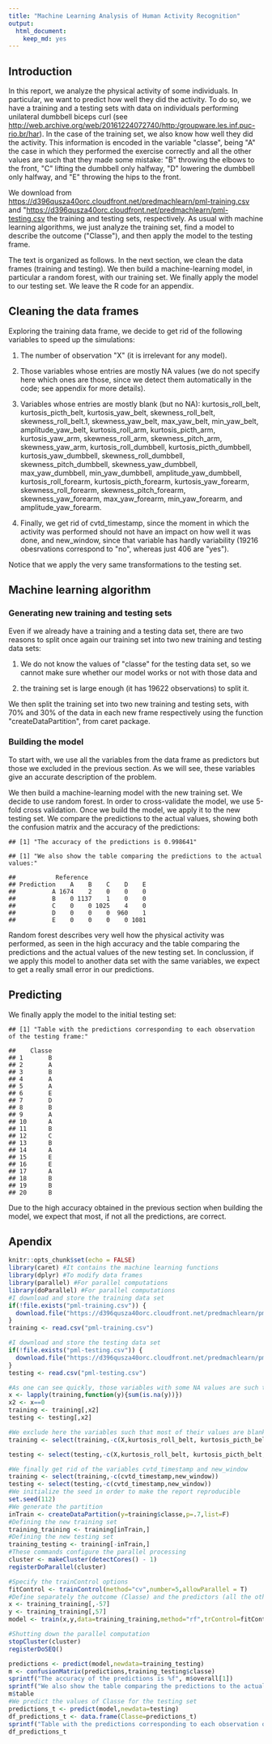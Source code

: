 ```yaml
---
title: "Machine Learning Analysis of Human Activity Recognition"
output:
  html_document:
    keep_md: yes
---
```




## Introduction

In this report, we analyze the physical activity of some individuals. In particular, we want to predict how well they did the activity. To do so, we have a training and a testing sets with data on individuals performing unilateral dumbbell biceps curl (see http://web.archive.org/web/20161224072740/http:/groupware.les.inf.puc-rio.br/har). In the case of the training set, we also know how well they did the activity. This information is encoded in the variable "classe", being "A" the case in which they performed the exercise correctly and all the other values are such that they made some mistake: "B" throwing the elbows to the front, "C" lifting the dumbbell only halfway, "D" lowering the dumbbell only halfway, and "E" throwing the hips to the front.





We download from https://d396qusza40orc.cloudfront.net/predmachlearn/pml-training.csv and "https://d396qusza40orc.cloudfront.net/predmachlearn/pml-testing.csv the training and testing sets, respectively. As usual with machine learning algorithms, we just analyze the training set, find a model to describe the outcome ("Classe"), and then apply the model to the testing frame.

The text is organized as follows. In the next section, we clean the data frames (training and testing). We then build a machine-learning model, in particular a random forest, with our training set. We finally apply the model to our testing set. We leave the R code for an appendix.

## Cleaning the data frames

Exploring the training data frame, we decide to get rid of the following variables to speed up the simulations:

1) The number of observation "X" (it is irrelevant for any model).

2) Those variables whose entries are mostly NA values (we do not specify here which ones are those, since we detect them automatically in the code; see appendix for more details).

3) Variables whose entries are mostly blank (but no NA): kurtosis_roll_belt, kurtosis_picth_belt, kurtosis_yaw_belt, skewness_roll_belt, skewness_roll_belt.1, skewness_yaw_belt, max_yaw_belt, min_yaw_belt, amplitude_yaw_belt, kurtosis_roll_arm, kurtosis_picth_arm, kurtosis_yaw_arm, skewness_roll_arm, skewness_pitch_arm, skewness_yaw_arm, kurtosis_roll_dumbbell, kurtosis_picth_dumbbell, kurtosis_yaw_dumbbell, skewness_roll_dumbbell, skewness_pitch_dumbbell, skewness_yaw_dumbbell, max_yaw_dumbbell, min_yaw_dumbbell, amplitude_yaw_dumbbell, kurtosis_roll_forearm, kurtosis_picth_forearm, kurtosis_yaw_forearm, skewness_roll_forearm, skewness_pitch_forearm, skewness_yaw_forearm, max_yaw_forearm, min_yaw_forearm, and amplitude_yaw_forearm.

4) Finally, we get rid of cvtd_timestamp, since the moment in which the activity was performed should not have an impact on how well it was done, and new_window, since that variable has hardly variability (19216 obesrvations correspond to "no", whereas just 406 are "yes").

Notice that we apply the very same transformations to the testing set.



## Machine learning algorithm

### Generating new training and testing sets

Even if we already have a training and a testing data set, there are two reasons to split once again our training set into two new training and testing data sets:

1) We do not know the values of "classe" for the testing data set, so we cannot make sure whether our model works or not with those data and

2) the training set is large enough (it has 19622 observations) to split it.

We then split the training set into two new training and testing sets, with 70% and 30% of the data in each new frame respectively using the function "createDataPartition", from caret package.



### Building the model

To start with, we use all the variables from the data frame as predictors but those we excluded in the previous section. As we will see, these variables give an accurate description of the problem.

We then build a machine-learning model with the new training set. We decide to use random forest. In order to cross-validate the model, we use 5-fold cross validation. Once we build the model, we apply it to the new testing set. We compare the predictions to the actual values, showing both the confusion matrix and the accuracy of the predictions:


```
## [1] "The accuracy of the predictions is 0.998641"
```

```
## [1] "We also show the table comparing the predictions to the actual values:"
```

```
##           Reference
## Prediction    A    B    C    D    E
##          A 1674    2    0    0    0
##          B    0 1137    1    0    0
##          C    0    0 1025    4    0
##          D    0    0    0  960    1
##          E    0    0    0    0 1081
```

Random forest describes very well how the physical activity was performed, as seen in the high accuracy and the table comparing the predictions and the actual values of the new testing set. In conclussion, if we apply this model to another data set with the same variables, we expect to get a really small error in our predictions.

## Predicting 

We finally apply the model to the initial testing set:


```
## [1] "Table with the predictions corresponding to each observation of the testing frame:"
```

```
##    Classe
## 1       B
## 2       A
## 3       B
## 4       A
## 5       A
## 6       E
## 7       D
## 8       B
## 9       A
## 10      A
## 11      B
## 12      C
## 13      B
## 14      A
## 15      E
## 16      E
## 17      A
## 18      B
## 19      B
## 20      B
```

Due to the high accuracy obtained in the previous section when building the model, we expect that most, if not all the predictions, are correct.

## Apendix


```r
knitr::opts_chunk$set(echo = FALSE)
library(caret) #It contains the machine learning functions
library(dplyr) #To modify data frames
library(parallel) #For parallel computations
library(doParallel) #For parallel computations
#I download and store the training data set
if(!file.exists("pml-training.csv")) {
  download.file("https://d396qusza40orc.cloudfront.net/predmachlearn/pml-training.csv",destfile="pml-training.csv")
}
training <- read.csv("pml-training.csv")

#I download and store the testing data set
if(!file.exists("pml-testing.csv")) {
  download.file("https://d396qusza40orc.cloudfront.net/predmachlearn/pml-testing.csv",destfile="pml-testing.csv")
}
testing <- read.csv("pml-testing.csv")

#As one can see quickly, those variables with some NA values are such that **MOST** of the entries are actually NA. In the following, we subset the data frames training/testing, excluding the variables with NA values.
x <- lapply(training,function(y){sum(is.na(y))})
x2 <- x==0
training <- training[,x2]
testing <- testing[,x2]

#We exclude here the variables such that most of their values are blank, as well as the number of observation "X". We apply the same transformation to both data frames
training <- select(training,-c(X,kurtosis_roll_belt, kurtosis_picth_belt, kurtosis_yaw_belt, skewness_roll_belt, skewness_roll_belt.1, skewness_yaw_belt, max_yaw_belt, min_yaw_belt, amplitude_yaw_belt, kurtosis_roll_arm, kurtosis_picth_arm, kurtosis_yaw_arm, skewness_roll_arm, skewness_pitch_arm, skewness_yaw_arm, kurtosis_roll_dumbbell, kurtosis_picth_dumbbell, kurtosis_yaw_dumbbell, skewness_roll_dumbbell, skewness_pitch_dumbbell, skewness_yaw_dumbbell, max_yaw_dumbbell, min_yaw_dumbbell, amplitude_yaw_dumbbell, kurtosis_roll_forearm, kurtosis_picth_forearm, kurtosis_yaw_forearm, skewness_roll_forearm, skewness_pitch_forearm, skewness_yaw_forearm, max_yaw_forearm, min_yaw_forearm, amplitude_yaw_forearm))

testing <- select(testing,-c(X,kurtosis_roll_belt, kurtosis_picth_belt, kurtosis_yaw_belt, skewness_roll_belt, skewness_roll_belt.1, skewness_yaw_belt, max_yaw_belt, min_yaw_belt, amplitude_yaw_belt, kurtosis_roll_arm, kurtosis_picth_arm, kurtosis_yaw_arm, skewness_roll_arm, skewness_pitch_arm, skewness_yaw_arm, kurtosis_roll_dumbbell, kurtosis_picth_dumbbell, kurtosis_yaw_dumbbell, skewness_roll_dumbbell, skewness_pitch_dumbbell, skewness_yaw_dumbbell, max_yaw_dumbbell, min_yaw_dumbbell, amplitude_yaw_dumbbell, kurtosis_roll_forearm, kurtosis_picth_forearm, kurtosis_yaw_forearm, skewness_roll_forearm, skewness_pitch_forearm, skewness_yaw_forearm, max_yaw_forearm, min_yaw_forearm, amplitude_yaw_forearm))

#We finally get rid of the variables cvtd_timestamp and new_window
training <- select(training,-c(cvtd_timestamp,new_window))
testing <- select(testing,-c(cvtd_timestamp,new_window))
#We initialize the seed in order to make the report reproducible
set.seed(112)
#We generate the partition
inTrain <- createDataPartition(y=training$classe,p=.7,list=F)
#Defining the new training set
training_training <- training[inTrain,]
#Defining the new testing set
training_testing <- training[-inTrain,]
#These commands configure the parallel processing
cluster <- makeCluster(detectCores() - 1)
registerDoParallel(cluster)

#Specify the trainControl options
fitControl <- trainControl(method="cv",number=5,allowParallel = T)
#Define separately the outcome (Classe) and the predictors (all the other variables)
x <- training_training[,-57]
y <- training_training[,57]
model <- train(x,y,data=training_training,method="rf",trControl=fitControl)

#Shutting down the parallel computation
stopCluster(cluster)
registerDoSEQ()

predictions <- predict(model,newdata=training_testing)
m <- confusionMatrix(predictions,training_testing$classe)
sprintf("The accuracy of the predictions is %f", m$overall[1])
sprintf("We also show the table comparing the predictions to the actual values:")
m$table
#We predict the values of Classe for the testing set
predictions_t <- predict(model,newdata=testing)
df_predictions_t <- data.frame(Classe=predictions_t)
sprintf("Table with the predictions corresponding to each observation of the testing frame:")
df_predictions_t
```
